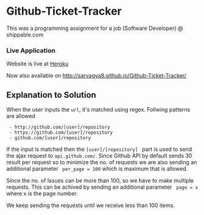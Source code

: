 # Github-Ticket-Tracker
This was a programming assignment for a job (Software Developer) @ shippable.com

### Live Application
Website is live at [Heroku]

Now also available on http://sarvagya8.github.io/Github-Ticket-Tracker/

## Explanation to Solution
When the user inputs the ``` url ```, it's matched using regex. Follwing patterns are allowed
``` 
 - http://github.com/[user]/repository
 - https://github.com/[user]/repository
 - github.com/[user]/repository
```

If the input is matched then the ``` [user]/[repository]  ``` part is used to send the ajax request to ``` api.github.com/ ```.
Since Github API by default sends 30 result per request so to minimize the no. of requests we are also sending an additional parameter ``` per_page = 100``` which is maximum that is allowed.

Since the no. of Issues can be more than 100, so we have to make multiple requests. This can be achived by sending an additional parameter ``` page = x``` where x is the page number.

We keep sending the requests until we receive less than 100 items.


[Heroku]: https://github-ticket-tracker.herokuapp.com/
